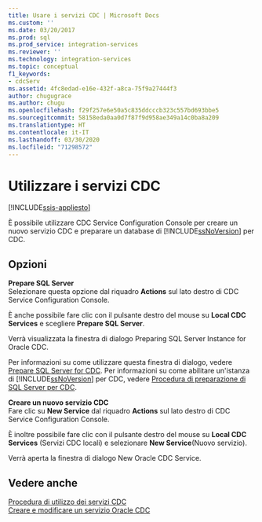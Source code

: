 ```yaml
---
title: Usare i servizi CDC | Microsoft Docs
ms.custom: ''
ms.date: 03/20/2017
ms.prod: sql
ms.prod_service: integration-services
ms.reviewer: ''
ms.technology: integration-services
ms.topic: conceptual
f1_keywords:
- cdcServ
ms.assetid: 4fc8edad-e16e-432f-a8ca-75f9a27444f3
author: chugugrace
ms.author: chugu
ms.openlocfilehash: f29f257e6e50a5c835ddcccb323c557bd693bbe5
ms.sourcegitcommit: 58158eda0aa0d7f87f9d958ae349a14c0ba8a209
ms.translationtype: HT
ms.contentlocale: it-IT
ms.lasthandoff: 03/30/2020
ms.locfileid: "71298572"
---
```

# <a name="work-with-cdc-services"></a>Utilizzare i servizi CDC

[!INCLUDE[ssis-appliesto](../../includes/ssis-appliesto-ssvrpluslinux-asdb-asdw-xxx.md)]


  È possibile utilizzare CDC Service Configuration Console per creare un nuovo servizio CDC e preparare un database di [!INCLUDE[ssNoVersion](../../includes/ssnoversion-md.md)] per CDC.  
  
## <a name="options"></a>Opzioni  
 **Prepare SQL Server**  
 Selezionare questa opzione dal riquadro **Actions** sul lato destro di CDC Service Configuration Console.  
  
 È anche possibile fare clic con il pulsante destro del mouse su **Local CDC Services** e scegliere **Prepare SQL Server**.  
  
 Verrà visualizzata la finestra di dialogo Preparing SQL Server Instance for Oracle CDC.  
  
 Per informazioni su come utilizzare questa finestra di dialogo, vedere [Prepare SQL Server for CDC](../../integration-services/change-data-capture/prepare-sql-server-for-cdc.md). Per informazioni su come abilitare un'istanza di [!INCLUDE[ssNoVersion](../../includes/ssnoversion-md.md)] per CDC, vedere [Procedura di preparazione di SQL Server per CDC](../../integration-services/change-data-capture/how-to-prepare-sql-server-for-cdc.md).  
  
 **Creare un nuovo servizio CDC**  
 Fare clic su **New Service** dal riquadro **Actions** sul lato destro di CDC Service Configuration Console.  
  
 È inoltre possibile fare clic con il pulsante destro del mouse su **Local CDC Services** (Servizi CDC locali) e selezionare **New Service**(Nuovo servizio).  
  
 Verrà aperta la finestra di dialogo New Oracle CDC Service.  
  
## <a name="see-also"></a>Vedere anche  
 [Procedura di utilizzo dei servizi CDC](../../integration-services/change-data-capture/how-to-work-with-cdc-services.md)   
 [Creare e modificare un servizio Oracle CDC](../../integration-services/change-data-capture/create-and-edit-an-oracle-cdc-service.md)  
  
  
